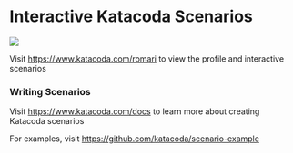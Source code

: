 # Interactive Katacoda Scenarios

[![](http://shields.katacoda.com/katacoda/romari/count.svg)](https://www.katacoda.com/romari "Get your profile on Katacoda.com")

Visit https://www.katacoda.com/romari to view the profile and interactive scenarios

### Writing Scenarios
Visit https://www.katacoda.com/docs to learn more about creating Katacoda scenarios

For examples, visit https://github.com/katacoda/scenario-example
